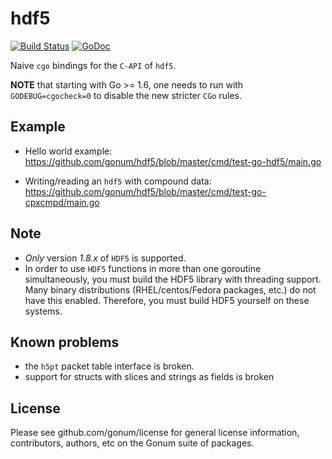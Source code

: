 # hdf5

[![Build Status](https://secure.travis-ci.org/gonum/hdf5.png)](http://travis-ci.org/gonum/hdf5)
[![GoDoc](https://godoc.org/github.com/gonum/hdf5?status.svg)](https://godoc.org/github.com/gonum/hdf5)

Naive ``cgo`` bindings for the ``C-API`` of ``hdf5``.

**NOTE** that starting with Go >= 1.6, one needs to run with `GODEBUG=cgocheck=0` to disable the new stricter `CGo` rules.

## Example

- Hello world example: https://github.com/gonum/hdf5/blob/master/cmd/test-go-hdf5/main.go

- Writing/reading an ``hdf5`` with compound data: https://github.com/gonum/hdf5/blob/master/cmd/test-go-cpxcmpd/main.go

## Note

- *Only* version *1.8.x* of ``HDF5`` is supported.
- In order to use ``HDF5`` functions in more than one goroutine simultaneously, you must build the HDF5 library with threading support. Many binary distributions (RHEL/centos/Fedora packages, etc.) do not have this enabled. Therefore, you must build HDF5 yourself on these systems.


## Known problems

- the ``h5pt`` packet table interface is broken.
- support for structs with slices and strings as fields is broken

## License

Please see github.com/gonum/license for general license information, contributors, authors, etc on the Gonum suite of packages.

